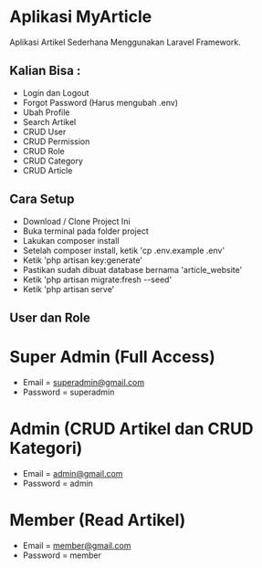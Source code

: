 # Aplikasi MyArticle
Aplikasi Artikel Sederhana Menggunakan Laravel Framework.

## Kalian Bisa :

- Login dan Logout
- Forgot Password (Harus mengubah .env)
- Ubah Profile
- Search Artikel
- CRUD User
- CRUD Permission
- CRUD Role
- CRUD Category
- CRUD Article

## Cara Setup

- Download / Clone Project Ini
- Buka terminal pada folder project
- Lakukan composer install
- Setelah composer install, ketik 'cp .env.example .env'
- Ketik 'php artisan key:generate'
- Pastikan sudah dibuat database bernama 'article_website'
- Ketik 'php artisan migrate:fresh --seed'
- Ketik 'php artisan serve'

## User dan Role

# Super Admin (Full Access)
- Email = superadmin@gmail.com
- Password = superadmin

# Admin (CRUD Artikel dan CRUD Kategori)
- Email = admin@gmail.com
- Password = admin

# Member (Read Artikel)
- Email = member@gmail.com
- Password = member



